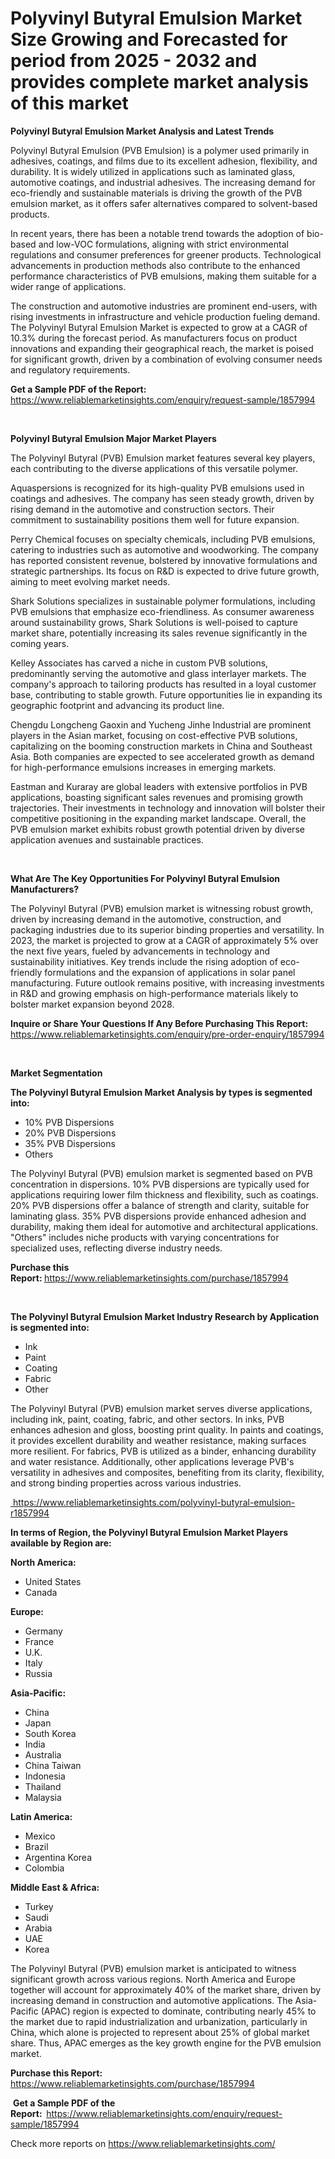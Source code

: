 <p><h1>Polyvinyl Butyral Emulsion Market Size Growing and Forecasted for period from 2025 - 2032 and provides complete market analysis of this market</h1></p><p><strong>Polyvinyl Butyral Emulsion Market Analysis and Latest Trends</strong></p>
<p><p>Polyvinyl Butyral Emulsion (PVB Emulsion) is a polymer used primarily in adhesives, coatings, and films due to its excellent adhesion, flexibility, and durability. It is widely utilized in applications such as laminated glass, automotive coatings, and industrial adhesives. The increasing demand for eco-friendly and sustainable materials is driving the growth of the PVB emulsion market, as it offers safer alternatives compared to solvent-based products.</p><p>In recent years, there has been a notable trend towards the adoption of bio-based and low-VOC formulations, aligning with strict environmental regulations and consumer preferences for greener products. Technological advancements in production methods also contribute to the enhanced performance characteristics of PVB emulsions, making them suitable for a wider range of applications.</p><p>The construction and automotive industries are prominent end-users, with rising investments in infrastructure and vehicle production fueling demand. The Polyvinyl Butyral Emulsion Market is expected to grow at a CAGR of 10.3% during the forecast period. As manufacturers focus on product innovations and expanding their geographical reach, the market is poised for significant growth, driven by a combination of evolving consumer needs and regulatory requirements.</p></p>
<p><strong>Get a Sample PDF of the Report:&nbsp;</strong> <a href="https://www.reliablemarketinsights.com/enquiry/request-sample/1857994?utm_campaign=2135&utm_medium=2&utm_source=Github&utm_content=ia&utm_term=03022025&utm_id=polyvinyl-butyral-emulsion">https://www.reliablemarketinsights.com/enquiry/request-sample/1857994</a></p>
<p>&nbsp;</p>
<p><strong>Polyvinyl Butyral Emulsion Major Market Players</strong></p>
<p><p>The Polyvinyl Butyral (PVB) Emulsion market features several key players, each contributing to the diverse applications of this versatile polymer. </p><p>Aquaspersions is recognized for its high-quality PVB emulsions used in coatings and adhesives. The company has seen steady growth, driven by rising demand in the automotive and construction sectors. Their commitment to sustainability positions them well for future expansion.</p><p>Perry Chemical focuses on specialty chemicals, including PVB emulsions, catering to industries such as automotive and woodworking. The company has reported consistent revenue, bolstered by innovative formulations and strategic partnerships. Its focus on R&D is expected to drive future growth, aiming to meet evolving market needs.</p><p>Shark Solutions specializes in sustainable polymer formulations, including PVB emulsions that emphasize eco-friendliness. As consumer awareness around sustainability grows, Shark Solutions is well-poised to capture market share, potentially increasing its sales revenue significantly in the coming years.</p><p>Kelley Associates has carved a niche in custom PVB solutions, predominantly serving the automotive and glass interlayer markets. The company's approach to tailoring products has resulted in a loyal customer base, contributing to stable growth. Future opportunities lie in expanding its geographic footprint and advancing its product line.</p><p>Chengdu Longcheng Gaoxin and Yucheng Jinhe Industrial are prominent players in the Asian market, focusing on cost-effective PVB solutions, capitalizing on the booming construction markets in China and Southeast Asia. Both companies are expected to see accelerated growth as demand for high-performance emulsions increases in emerging markets.</p><p>Eastman and Kuraray are global leaders with extensive portfolios in PVB applications, boasting significant sales revenues and promising growth trajectories. Their investments in technology and innovation will bolster their competitive positioning in the expanding market landscape. Overall, the PVB emulsion market exhibits robust growth potential driven by diverse application avenues and sustainable practices.</p></p>
<p>&nbsp;</p>
<p><strong>What Are The Key Opportunities For Polyvinyl Butyral Emulsion Manufacturers?</strong></p>
<p><p>The Polyvinyl Butyral (PVB) emulsion market is witnessing robust growth, driven by increasing demand in the automotive, construction, and packaging industries due to its superior binding properties and versatility. In 2023, the market is projected to grow at a CAGR of approximately 5% over the next five years, fueled by advancements in technology and sustainability initiatives. Key trends include the rising adoption of eco-friendly formulations and the expansion of applications in solar panel manufacturing. Future outlook remains positive, with increasing investments in R&D and growing emphasis on high-performance materials likely to bolster market expansion beyond 2028.</p></p>
<p><strong>Inquire or Share Your Questions If Any Before Purchasing This Report:</strong> <a href="https://www.reliablemarketinsights.com/enquiry/pre-order-enquiry/1857994?utm_campaign=2135&utm_medium=2&utm_source=Github&utm_content=ia&utm_term=03022025&utm_id=polyvinyl-butyral-emulsion">https://www.reliablemarketinsights.com/enquiry/pre-order-enquiry/1857994</a></p>
<p>&nbsp;</p>
<p><strong>Market Segmentation</strong></p>
<p><strong>The Polyvinyl Butyral Emulsion Market Analysis by types is segmented into:</strong></p>
<p><ul><li>10% PVB Dispersions</li><li>20% PVB Dispersions</li><li>35% PVB Dispersions</li><li>Others</li></ul></p>
<p><p>The Polyvinyl Butyral (PVB) emulsion market is segmented based on PVB concentration in dispersions. 10% PVB dispersions are typically used for applications requiring lower film thickness and flexibility, such as coatings. 20% PVB dispersions offer a balance of strength and clarity, suitable for laminating glass. 35% PVB dispersions provide enhanced adhesion and durability, making them ideal for automotive and architectural applications. "Others" includes niche products with varying concentrations for specialized uses, reflecting diverse industry needs.</p></p>
<p><strong>Purchase this Report:&nbsp;</strong><a href="https://www.reliablemarketinsights.com/purchase/1857994?utm_campaign=2135&utm_medium=2&utm_source=Github&utm_content=ia&utm_term=03022025&utm_id=polyvinyl-butyral-emulsion">https://www.reliablemarketinsights.com/purchase/1857994</a></p>
<p>&nbsp;</p>
<p><strong>The Polyvinyl Butyral Emulsion Market Industry Research by Application is segmented into:</strong></p>
<p><ul><li>Ink</li><li>Paint</li><li>Coating</li><li>Fabric</li><li>Other</li></ul></p>
<p><p>The Polyvinyl Butyral (PVB) emulsion market serves diverse applications, including ink, paint, coating, fabric, and other sectors. In inks, PVB enhances adhesion and gloss, boosting print quality. In paints and coatings, it provides excellent durability and weather resistance, making surfaces more resilient. For fabrics, PVB is utilized as a binder, enhancing durability and water resistance. Additionally, other applications leverage PVB's versatility in adhesives and composites, benefiting from its clarity, flexibility, and strong binding properties across various industries.</p></p>
<p><a href="https://www.reliablemarketinsights.com/polyvinyl-butyral-emulsion-r1857994?utm_campaign=2135&utm_medium=2&utm_source=Github&utm_content=ia&utm_term=03022025&utm_id=polyvinyl-butyral-emulsion">&nbsp;https://www.reliablemarketinsights.com/polyvinyl-butyral-emulsion-r1857994</a></p>
<p><strong>In terms of Region, the Polyvinyl Butyral Emulsion Market Players available by Region are:</strong></p>
<p>
    <p> <strong> North America: </strong>
        <ul>
            <li>United States</li>
            <li>Canada</li>
        </ul>
        </p> 
    <p> <strong> Europe: </strong>
        <ul>
            <li>Germany</li>
            <li>France</li>
            <li>U.K.</li>
            <li>Italy</li>
            <li>Russia</li>
        </ul>
        </p> 
    <p> <strong> Asia-Pacific: </strong>
        <ul>
            <li>China</li>
            <li>Japan</li>
            <li>South Korea</li>
            <li>India</li>
            <li>Australia</li>
            <li>China Taiwan</li>
            <li>Indonesia</li>
            <li>Thailand</li>
            <li>Malaysia</li>
        </ul>
        </p> 
    <p> <strong> Latin America: </strong>
        <ul>
            <li>Mexico</li>
            <li>Brazil</li>
            <li>Argentina Korea</li>
            <li>Colombia</li>
        </ul>
        </p> 
    <p> <strong> Middle East & Africa: </strong>
        <ul>
            <li>Turkey</li>
            <li>Saudi</li>
            <li>Arabia</li>
            <li>UAE</li>
            <li>Korea</li>
        </ul>
    </p>
    </p>
<p><p>The Polyvinyl Butyral (PVB) emulsion market is anticipated to witness significant growth across various regions. North America and Europe together will account for approximately 40% of the market share, driven by increasing demand in construction and automotive applications. The Asia-Pacific (APAC) region is expected to dominate, contributing nearly 45% to the market due to rapid industrialization and urbanization, particularly in China, which alone is projected to represent about 25% of global market share. Thus, APAC emerges as the key growth engine for the PVB emulsion market.</p></p>
<p><strong>Purchase this Report: </strong><a href="https://www.reliablemarketinsights.com/purchase/1857994?utm_campaign=2135&utm_medium=2&utm_source=Github&utm_content=ia&utm_term=03022025&utm_id=polyvinyl-butyral-emulsion">https://www.reliablemarketinsights.com/purchase/1857994</a></p>
<p>&nbsp;<strong>Get a Sample PDF of the Report:&nbsp;&nbsp;</strong><a href="https://www.reliablemarketinsights.com/enquiry/request-sample/1857994?utm_campaign=2135&utm_medium=2&utm_source=Github&utm_content=ia&utm_term=03022025&utm_id=polyvinyl-butyral-emulsion">https://www.reliablemarketinsights.com/enquiry/request-sample/1857994</a></p>
<p><strong></strong></p>
<p>Check more reports on <a href="https://www.reliablemarketinsights.com/?utm_campaign=2135&utm_medium=2&utm_source=Github&utm_content=ia&utm_term=03022025&utm_id=polyvinyl-butyral-emulsion">https://www.reliablemarketinsights.com/</a></p>